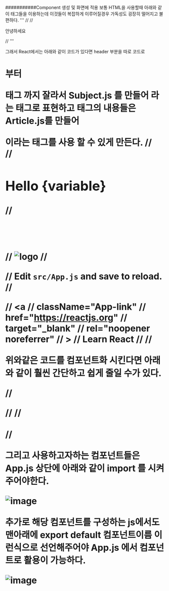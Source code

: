 ###########Component 생성 및 화면에 적용
보통 HTML을 사용할때 아래와 같이 태그들을 이용하는데 이것들이 복잡하게 이루어질경우 가독성도 굉장히 떨어지고 불편하다.
'''
//<Html>
//  <p>안녕하세요</p>
//</Html>
'''

그래서 React에서는 아래와 같이 코드가 있다면 header 부분을 따로 코드로 <h1> 부터 <p> 태그 까지 잘라서 Subject.js 를 만들어 <Subject> 라는 태그로  표현하고 <a> 태그의 내용들은 
Article.js를 만들어 <Article> 이라는 태그를 사용 할 수 있게 만든다.
//<div className="App">
//       <h1>Hello {variable}</h1>
//       <header className="App-header"> </header>
//         <img src={logo} className="App-logo" alt="logo" />
//        <p>
//           Edit <code>src/App.js</code> and save to reload.
//         </p>
//         <a
//           className="App-link"
//           href="https://reactjs.org"
//           target="_blank"
//           rel="noopener noreferrer"
//         >
//           Learn React
//         </a>
//</div>

위와같은 코드를 컴포넌트화 시킨다면 아래와 같이 훨씬 간단하고 쉽게 줄일 수가 있다. 

//<div className="App">
//       <Subject></Subject>
//       <Article></Article>  
//</div>

그리고 사용하고자하는 컴포넌트들은 App.js 상단에 아래와 같이 import 를 시켜주어야한다. 

![image](https://github.com/seunghunyu/reactStudy/assets/40010035/d08413ad-6e1d-4a38-ae69-ff4d6bd17f55)

추가로 해당 컴포넌트를 구성하는 js에서도 맨아래에 export default 컴포넌트이름  이런식으로 선언해주어야 App.js 에서 컴포넌트로 활용이 가능하다.

![image](https://github.com/seunghunyu/reactStudy/assets/40010035/7ebc783f-8434-4dfa-bac6-707b93596857)



